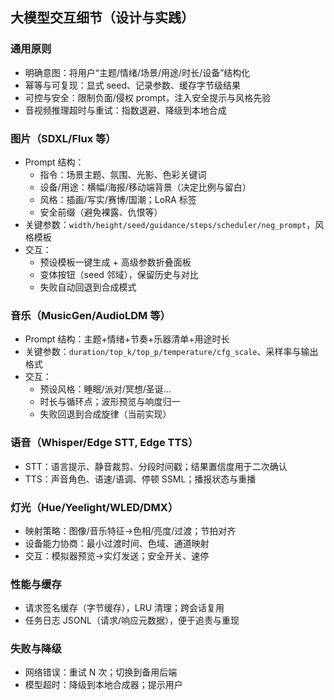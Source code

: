 ## 大模型交互细节（设计与实践）

### 通用原则
- 明确意图：将用户“主题/情绪/场景/用途/时长/设备”结构化
- 幂等与可复现：显式 seed、记录参数、缓存字节级结果
- 可控与安全：限制负面/侵权 prompt，注入安全提示与风格先验
- 音视频推理超时与重试：指数退避、降级到本地合成

### 图片（SDXL/Flux 等）
- Prompt 结构：
  - 指令：场景主题、氛围、光影、色彩关键词
  - 设备/用途：横幅/海报/移动端背景（决定比例与留白）
  - 风格：插画/写实/赛博/国潮；LoRA 标签
  - 安全前缀（避免裸露、仇恨等）
- 关键参数：`width/height/seed/guidance/steps/scheduler/neg_prompt`，风格模板
- 交互：
  - 预设模板一键生成 + 高级参数折叠面板
  - 变体按钮（seed 邻域），保留历史与对比
  - 失败自动回退到合成模式

### 音乐（MusicGen/AudioLDM 等）
- Prompt 结构：主题+情绪+节奏+乐器清单+用途时长
- 关键参数：`duration/top_k/top_p/temperature/cfg_scale`、采样率与输出格式
- 交互：
  - 预设风格：睡眠/派对/冥想/圣诞…
  - 时长与循环点；波形预览与响度归一
  - 失败回退到合成旋律（当前实现）

### 语音（Whisper/Edge STT, Edge TTS）
- STT：语言提示、静音裁剪、分段时间戳；结果置信度用于二次确认
- TTS：声音角色、语速/语调、停顿 SSML；播报状态与重播

### 灯光（Hue/Yeelight/WLED/DMX）
- 映射策略：图像/音乐特征→色相/亮度/过渡；节拍对齐
- 设备能力协商：最小过渡时间、色域、通道映射
- 交互：模拟器预览→实灯发送；安全开关、速停

### 性能与缓存
- 请求签名缓存（字节缓存），LRU 清理；跨会话复用
- 任务日志 JSONL（请求/响应元数据），便于追责与重现

### 失败与降级
- 网络错误：重试 N 次；切换到备用后端
- 模型超时：降级到本地合成器；提示用户




